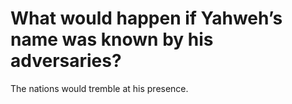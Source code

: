 # What would happen if Yahweh’s name was known by his adversaries?

The nations would tremble at his presence.
